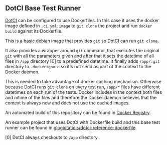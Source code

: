 DotCI Base Test Runner
----------------------

[DotCI](https://github.com/groupon/DotCi) can be configured to use
Dockerfiles. In this case it uses the docker image defined in
`.ci.yml:image` to `git clone` the project and run `docker build`
against its Dockerfile.

This is a basic debian image that provides `git` so DotCI can run `git
clone`.

It also provides a wrapper around `git` command, that executes the
original `git` with all the parameters given and after that it sets
the datetime of all files in `/app` directory [0] to a predefined
datetime. It finally adds `/app/.git` directory to `.dockerignore` so
it's not send as part of the context to the Docker daemon.

This is needed to take advantage of docker caching
mechanism. Otherwise because DotCI runs `git clone` on every test run,
`/app/*` files have different datetimes on each run of the
tests. Docker includes in the context both files and mtime of the
files and therefore the Docker daemon believes that the context is
always new and does not use the cached images.

An automated build of this repository can be found in
[Docker Registry](https://registry.hub.docker.com/u/giorgos/dotci-base-docker-image/).

An example project that uses DotCI with Dockerfile build and this base
test runner can be found in
[glogiotatidis/dotci-reference-dockerfile](https://github.com/glogiotatidis/dotci-reference-dockerfile).

[0] DotCI always checkouts to `/app` directory.
